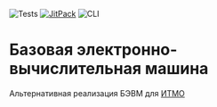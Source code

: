 ![Tests](https://github.com/landgrafhomyak/itmo-bevm/actions/workflows/test.yml/badge.svg) 
[![JitPack](https://jitpack.io/v/landgrafhomyak/itmo-bevm.svg)](https://jitpack.io/#landgrafhomyak/itmo-bevm)
![CLI](https://github.com/landgrafhomyak/itmo-bevm/actions/workflows/cli.yml/badge.svg)

# Базовая электронно-вычислительная машина
Альтернативная реализация БЭВМ для [ИТМО](https://itmo.ru)